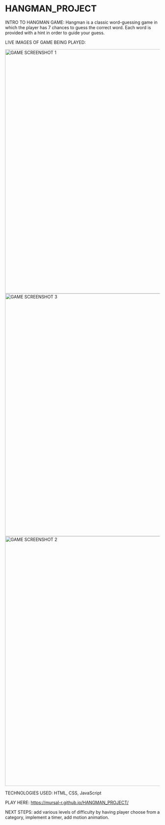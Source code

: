 # HANGMAN_PROJECT

INTRO TO HANGMAN GAME: 
Hangman is a classic word-guessing game in which the player has 7 chances to guess the correct word. Each word is provided with a hint in order to guide your guess.



LIVE IMAGES OF GAME BEING PLAYED:

<img width="792" alt="GAME SCREENSHOT 1" src="https://github.com/mursal-r/HANGMAN_PROJECT/assets/157185506/6e3aa444-07ca-4c50-96d5-423cd28c8b73">
<img width="787" alt="GAME SCREENSHOT 3" src="https://github.com/mursal-r/HANGMAN_PROJECT/assets/157185506/b449ded9-a7b0-42e9-98cf-5beba2934d84">
<img width="810" alt="GAME SCREENSHOT 2" src="https://github.com/mursal-r/HANGMAN_PROJECT/assets/157185506/accfb29e-f3a6-459b-8f83-13a07ed65b18">



TECHNOLOGIES USED: HTML, CSS, JavaScript



PLAY HERE: https://mursal-r.github.io/HANGMAN_PROJECT/ 



NEXT STEPS: add various levels of difficulty by having player choose from a category, implement a timer, add motion animation.
